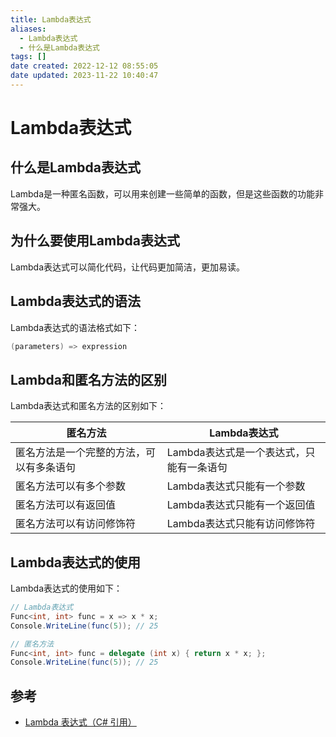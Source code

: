 ```yaml
---
title: Lambda表达式
aliases:
  - Lambda表达式
  - 什么是Lambda表达式
tags: []
date created: 2022-12-12 08:55:05
date updated: 2023-11-22 10:40:47
---
```


# Lambda表达式

## 什么是Lambda表达式

Lambda是一种匿名函数，可以用来创建一些简单的函数，但是这些函数的功能非常强大。

## 为什么要使用Lambda表达式

Lambda表达式可以简化代码，让代码更加简洁，更加易读。

## Lambda表达式的语法

Lambda表达式的语法格式如下：

```C#
(parameters) => expression
```

## Lambda和匿名方法的区别

Lambda表达式和匿名方法的区别如下：

| 匿名方法 | Lambda表达式 |
| --- | --- |
| 匿名方法是一个完整的方法，可以有多条语句 | Lambda表达式是一个表达式，只能有一条语句 |
| 匿名方法可以有多个参数 | Lambda表达式只能有一个参数 |
| 匿名方法可以有返回值 | Lambda表达式只能有一个返回值 |
| 匿名方法可以有访问修饰符 | Lambda表达式只能有访问修饰符 |

## Lambda表达式的使用

Lambda表达式的使用如下：

```C#
// Lambda表达式
Func<int, int> func = x => x * x;
Console.WriteLine(func(5)); // 25

// 匿名方法
Func<int, int> func = delegate (int x) { return x * x; };
Console.WriteLine(func(5)); // 25
```

## 参考

- [Lambda 表达式（C# 引用）](https://learn.microsoft.com/zh-cn/dotnet/csharp/language-reference/operators/lambda-expressions)
